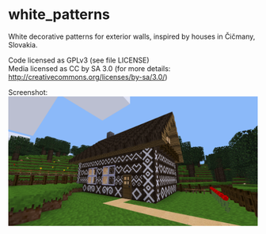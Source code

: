 # white_patterns  


White decorative patterns for exterior walls, inspired by houses in Čičmany, Slovakia.
  

Code licensed as GPLv3 (see file LICENSE)  
Media licensed as CC by SA 3.0 (for more details: http://creativecommons.org/licenses/by-sa/3.0/)  

Screenshot:  
![Image Decorated walls](https://raw.githubusercontent.com/AspireMint/white_patterns/master/screenshot.png)
